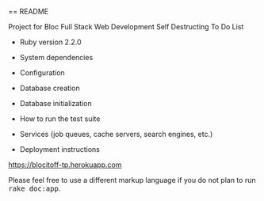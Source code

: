 == README

Project for Bloc Full Stack Web Development
Self Destructing To Do List


* Ruby version 2.2.0

* System dependencies

* Configuration

* Database creation

* Database initialization

* How to run the test suite

* Services (job queues, cache servers, search engines, etc.)

* Deployment instructions

https://blocitoff-tp.herokuapp.com


Please feel free to use a different markup language if you do not plan to run
<tt>rake doc:app</tt>.
